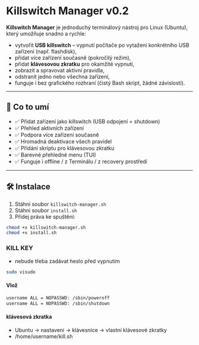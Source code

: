 # Killswitch Manager v0.2

**Killswitch Manager** je jednoduchý terminálový nástroj pro Linux (Ubuntu), který umožňuje snadno a rychle:

- vytvořit **USB killswitch** – vypnutí počítače po vytažení konkrétního USB zařízení (např. flashdisk),
- přidat více zařízení současně (pokročilý režim),
- přidat **klávesovou zkratku** pro okamžité vypnutí,
- zobrazit a spravovat aktivní pravidla,
- odstranit jedno nebo všechna zařízení,
- funguje i bez grafického rozhraní (čistý Bash skript, žádné závislosti).

---

## 🧩 Co to umí

- ✅ Přidat zařízení jako killswitch (USB odpojení = shutdown)
- ✅ Přehled aktivních zařízení
- ✅ Podpora více zařízení současně
- ✅ Hromadná deaktivace všech pravidel
- ✅ Přidání skriptu pro klávesovou zkratku
- ✅ Barevné přehledné menu (TUI)
- ✅ Funguje i offline / z Terminálu / z recovery prostředí

---

## 🛠️ Instalace

1. Stáhni soubor `killswitch-manager.sh`
2. Stáhni soubor `install.sh`
3. Přidej práva ke spuštění:

```bash
chmod +x killswitch-manager.sh
chmod +x install.sh
```

### KILL KEY
- nebude třeba zadávat heslo před vypnutím

```bash
sudo visudo
```

#### Vlož
  ```bash
username ALL = NOPASSWD: /sbin/poweroff
username ALL = NOPASSWD: /sbin/shutdown
```

#### klávesová zkratka
- Ubuntu ->  nastavení -> klávesnice -> vlastní klávesové zkratky 
- /home/username/kill.sh
